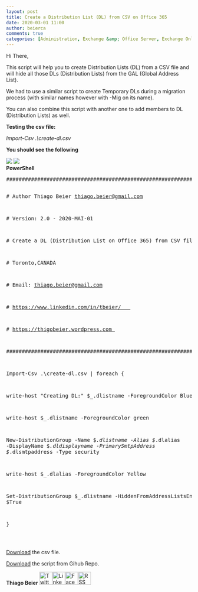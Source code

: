 ```yaml
---
layout: post
title: Create a Distribution List (DL) from CSV on Office 365
date: 2020-03-01 11:00
author: beierca
comments: true
categories: [Administration, Exchange &amp; Office Server, Exchange Online, import from csv, Office365, Powershell, scripts]
---
```

Hi There,

This script will help you to create Distribution Lists (DL) from a CSV file and will hide all those DLs (Distribution Lists) from the GAL (Global Address List).

We had to use a similar script to create Temporary DLs during a migration process (with similar names however with -Mig on its name).

You can also combine this script with another one to add members to DL (Distribution Lists) as well.

<strong>Testing the csv file:</strong>

<em>Import-Csv .\create-dl.csv </em>

<strong>You should see the following</strong>

<img src="https://github.com/thiagobeier/scripts/raw/master/5/media/b5ede4ca5c29a1b1eba72555ac9d1af9.png" />

<img src="https://github.com/thiagobeier/scripts/raw/master/5/media/99d72939e87113c8aed6959980dc11a2.png" />
<div class="scriptcode">
<div class="pluginEditHolder">
<div class="title"><strong>PowerShell</strong></div>
<pre>###########################################################################################     

# Author Thiago Beier <a href="mailto:thiago.beier@gmail.com">thiago.beier@gmail.com</a>     

# Version: 2.0 - 2020-MAI-01    

# Create a DL (Distribution List on Office 365) from CSV file 

# Toronto,CANADA     

# Email: <a href="mailto:thiago.beier@gmail.com">thiago.beier@gmail.com</a>   

# <a href="https://www.linkedin.com/in/tbeier/%C2%A0%C2%A0%C2%A0" rel="nofollow">https://www.linkedin.com/in/tbeier/   </a>

# <a href="https://thigobeier.wordpress.com%20/" rel="nofollow">https://thigobeier.wordpress.com </a>

###########################################################################################  

Import-Csv .\create-dl.csv | foreach {

write-host "Creating DL:" $_.dlistname -ForegroundColor Blue

write-host $_.dlistname -ForegroundColor green

New-DistributionGroup -Name $<em>.dlistname -Alias $</em>.dlalias -DisplayName $<em>.dldisplayname -PrimarySmtpAddress $</em>.dlsmtpaddress -Type security

write-host $_.dlalias -ForegroundColor Yellow

Set-DistributionGroup $_.dlistname -HiddenFromAddressListsEnabled $True

}</pre>
</div>
</div>
&nbsp;

<a href="https://github.com/thiagobeier/scripts/blob/master/5/create-dl.csv">Download</a> the csv file.

<a href="https://github.com/thiagobeier/scripts/blob/master/5/create-dl.csv">Download</a> the script from Gihub Repo.

<strong>Thiago Beier</strong>
<a href="https://twitter.com/thiagobeier"><img title="Twitter" src="https://socialmediawidgets.files.wordpress.com/2014/03/twitter1.png" alt="Twitter" width="35" height="35" /></a><a href="https://www.linkedin.com/in/tbeier/"><img title="LinkedIn" src="https://socialmediawidgets.files.wordpress.com/2014/03/linkedin1.png" alt="LinkedIn" width="35" height="35" /></a><a href="https://www.facebook.com/TheBeier/"><img title="Facebook" src="https://socialmediawidgets.files.wordpress.com/2014/03/facebook1.png" alt="Facebook" width="35" height="35" /></a><a href="https://thiagobeier.wordpress.com/feed/"><img title="RSS" src="https://socialmediawidgets.files.wordpress.com/2014/03/rss1.png" alt="RSS" width="35" height="35" /></a>
